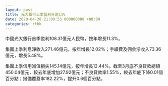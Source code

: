```yaml
---
layout: post
title: 光大銀行上季盈利升逾11%
date: 2020-04-28 21:09:53.000000000 +08:00
categories: rthk
---
```


中國光大銀行首季盈利108.31億元人民幣，按年增長11.3%。

集團上季利息淨收入271.46億元，按年增長12.02%；手續費及佣金淨收入73.36億元，增長5.48%。

集團上季信用減值損失145.14億元，按年增長12.44%。截至3月底不良貸款總額450.04億元，較去年底增加27.92億元；不良貸款率1.55%，較去年底下降0.01個百分點；撥備覆蓋率182.22%，提升0.6個百分點。
